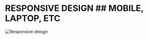 # RESPONSIVE DESIGN ## MOBILE, LAPTOP, ETC
![Responsive deisgn](responsive-web-design-techniques.png)
